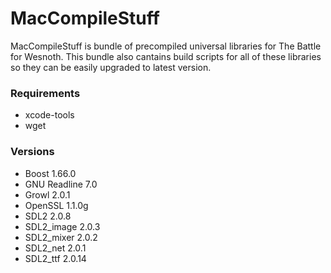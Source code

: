 # MacCompileStuff
MacCompileStuff is bundle of precompiled universal libraries for The Battle for Wesnoth. This bundle also cantains build scripts for all of these libraries so they can be easily upgraded to latest version.

### Requirements
* xcode-tools
* wget

### Versions
* Boost 1.66.0
* GNU Readline 7.0
* Growl 2.0.1
* OpenSSL 1.1.0g
* SDL2 2.0.8
* SDL2_image 2.0.3
* SDL2_mixer 2.0.2
* SDL2_net 2.0.1
* SDL2_ttf 2.0.14

